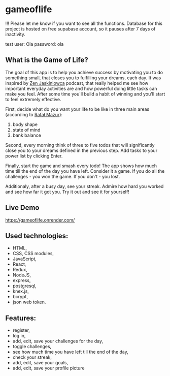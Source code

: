 # gameoflife

!!!
Please let me know if you want to see all the functions.
Database for this project is hosted on free supabase account, so it pauses after 7 days of inactivity.

test user: Ola
password: ola

## What is the Game of Life?

The goal of this app is to help you achieve success by motivating you to do something small, that closes you to fulfilling your dreams, each day. It was inspired by [Zen Jaskiniowca](https://zenjaskiniowca.pl/jak-wyrobic-nawyk-wygrywania/) podcast, that really helped me see how important everyday activities are and how powerful doing little tasks can make you feel. After some time you'll build a habit of winning and you'll start to feel extremely effective.

First, decide what do you want your life to be like in three main areas (according to [Rafał Mazur](https://zenjaskiniowca.pl/o-mnie/)):
1. body shape
2. state of mind
3. bank balance

Second, every morning think of three to five todos that will significantly close you to your dreams defined in the previous step. Add tasks to your power list by clicking Enter.

Finally, start the game and smash every todo! The app shows how much time till the end of the day you have left. Consider it a game. If you do all the challenges - you won the game. If you don't - you lost.

Additionaly, after a busy day, see your streak. Admire how hard you worked and see how far it got you. Try it out and see it for yourself!

## Live Demo
https://gameoflife.onrender.com/

## Used technologies:
- HTML,
- CSS, CSS modules,
- JavaScript,
- React,
- Redux,
- NodeJS,
- express,
- postgresql,
- knex.js,
- bcrypt,
- json web token.

## Features:
- register,
- log in,
- add, edit, save your challenges for the day,
- toggle challenges,
- see how much time you have left till the end of the day,
- check your streak,
- add, edit, save your goals,
- add, edit, save your profile picture
